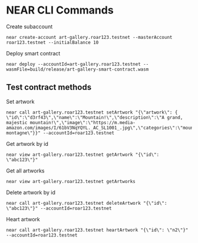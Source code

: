 # NEAR CLI Commands

Create subaccount
```
near create-account art-gallery.roar123.testnet --masterAccount roar123.testnet --initialBalance 10
```

Deploy smart contract
```
near deploy --accountId=art-gallery.roar123.testnet --wasmFile=build/release/art-gallery-smart-contract.wasm
```

## Test contract methods

Set artwork
```
near call art-gallery.roar123.testnet setArtwork "{\"artwork\": { \"id\":\"d3rf43\",\"name\":\"Mountain!\",\"description\":\"A grand, majestic mountain!\",\"image\":\"https://m.media-amazon.com/images/I/61bV3NqYQYL._AC_SL1001_.jpg\",\"categories\":\"mountain, montagne\"}}" --accountId=roar123.testnet
```

Get artwork by id
```
near view art-gallery.roar123.testnet getArtwork "{\"id\": \"abc123\"}"
```

Get all artworks
```
near view art-gallery.roar123.testnet getArtworks
```

Delete artwork by id
```
near call art-gallery.roar123.testnet deleteArtwork "{\"id\": \"abc123\"}" --accountId=roar123.testnet
```

Heart artwork
```
near call art-gallery.roar123.testnet heartArtwork "{\"id\": \"n2\"}" --accountId=roar123.testnet
```